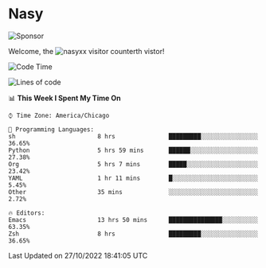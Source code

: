 # Nasy

<!--
<p align="center">
<img height="200" src="https://github-readme-stats.vercel.app/api?username=nasyxx&count_private=true&show_icons=true&theme=dracula&include_all_commits=true"/>
<img height="200" src="https://github-readme-stats.vercel.app/api/top-langs/?username=nasyxx&theme=dracula&hide=html,jupyter+notebook&count_private=true&show_icons=true"/>
</p>

  
----------------
-->

![Sponsor](https://img.shields.io/static/v1.svg?label=Sponsor&message=%E2%9D%A4&logo=GitHub&style=flat&color=pink)
 
Welcome, the ![nasyxx visitor counter](https://count.getloli.com/get/@nasyxx?theme=rule34)th vistor!
 
<!--START_SECTION:waka-->
![Code Time](http://img.shields.io/badge/Code%20Time-2%2C758%20hrs%2019%20mins-blue)

![Lines of code](https://img.shields.io/badge/From%20Hello%20World%20I%27ve%20Written-5%20Million%20lines%20of%20code-blue)

📊 **This Week I Spent My Time On** 

```text
⌚︎ Time Zone: America/Chicago

💬 Programming Languages: 
sh                       8 hrs               █████████░░░░░░░░░░░░░░░░   36.65% 
Python                   5 hrs 59 mins       ██████░░░░░░░░░░░░░░░░░░░   27.38% 
Org                      5 hrs 7 mins        █████░░░░░░░░░░░░░░░░░░░░   23.42% 
YAML                     1 hr 11 mins        █░░░░░░░░░░░░░░░░░░░░░░░░   5.45% 
Other                    35 mins             ░░░░░░░░░░░░░░░░░░░░░░░░░   2.72%

🔥 Editors: 
Emacs                    13 hrs 50 mins      ███████████████░░░░░░░░░░   63.35% 
Zsh                      8 hrs               █████████░░░░░░░░░░░░░░░░   36.65%

```


 Last Updated on 27/10/2022 18:41:05 UTC
<!--END_SECTION:waka-->

<!-- ![visitors](https://visitor-badge.laobi.icu/badge?page_id=nasyxx.nasyxx) -->
